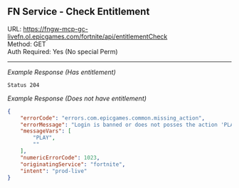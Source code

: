 ## FN Service - Check Entitlement

URL: https://fngw-mcp-gc-livefn.ol.epicgames.com/fortnite/api/entitlementCheck \
Method: GET \
Auth Required: Yes (No special Perm)

---

_Example Response (Has entitlement)_

`Status 204`

_Example Response (Does not have entitlement)_

```json
{
    "errorCode": "errors.com.epicgames.common.missing_action",
    "errorMessage": "Login is banned or does not posses the action 'PLAY' needed to perform the requested operation for platform ''",
    "messageVars": [
        "PLAY",
        ""
    ],
    "numericErrorCode": 1023,
    "originatingService": "fortnite",
    "intent": "prod-live"
}
```
